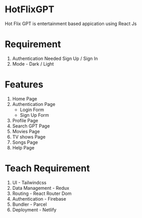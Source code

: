<h1>HotFlixGPT</h1>

<p>Hot Flix GPT is entertainment based appication using React Js</p>

<h1>Requirement</h1>

1. Authentication Needed Sign Up / Sign In
2. Mode - Dark / Light

<h1>Features</h1>

1. Home Page
2. Authentication Page
   - Login Form
   - Sign Up Form
3. Profile Page
4. Search GPT Page
5. Movies Page
6. TV shows Page
7. Songs Page
8. Help Page

<h1>Teach Requirement</h1>

1. UI - Tailwindcss
2. Data Management - Redux
3. Routing - React Router Dom
4. Authentication - Firebase
5. Bundler - Parcel
6. Deployment - Netlify
